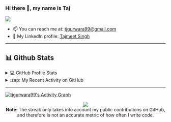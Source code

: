 ### Hi there 👋, my name is Taj

![](https://komarev.com/ghpvc/?username=tjgurwara99&label=PROFILE+VIEWS)


<!--
**tjgurwara99/tjgurwara99** is a ✨ _special_ ✨ repository because its `README.md` (this file) appears on your GitHub profile.


Here are some ideas to get you started:

- 🔭 I’m currently working on ...
- 🌱 I’m currently learning ...
- 👯 I’m looking to collaborate on ...
- 🤔 I’m looking for help with ...
- 💬 Ask me about ...
- 📫 How to reach me: ...
- 😄 Pronouns: ...
- ⚡ Fun fact: ...
-->

- 📫 You can reach me at: [tjgurwara99@gmail.com](mailto:tjgurwara99@gmail.com)
- 👤 My LinkedIn profile: [Tajmeet Singh](https://linkedin.com/in/tajmeet)

---

## 📊 Github Stats

<!-- https://github.com/anuraghazra/github-readme-stats -->
<details> 
  <summary>💻 GitHub Profile Stats</summary>
  <br/>
    <a href="https://github.com/anuraghazra/github-readme-stats"><img alt="tjgurwara99's Github Stats" src="https://github-readme-stats.vercel.app/api?username=tjgurwara99&show_icons=true&count_private=true&theme=react&hide_border=true&bg_color=0D1117" /></a>
  <a href="https://github.com/anuraghazra/github-readme-stats"><img alt="tjgurwara99's Top Languages" src="https://github-readme-stats.vercel.app/api/top-langs/?username=tjgurwara99&langs_count=8&layout=compact&theme=react&hide_border=true&bg_color=0D1117" /></a>
  <br/>
  <strong>Note:</strong> Top languages is only a metric of the languages my github code/repositories consists of. Therefore it doesn't reflect my experience or skill level
  accurately.
</details>

<!-- https://github.com/jamesgeorge007/github-activity-readme -->
<details>
  <summary> :zap: My Recent Activity on GitHub </summary>
  <br/>

<!--START_SECTION:activity-->
1. 🗣 Commented on [#8](https://github.com/raklaptudirm/mash/issues/8) in [raklaptudirm/mash](https://github.com/raklaptudirm/mash)
2. 🗣 Commented on [#7](https://github.com/raklaptudirm/mash/issues/7) in [raklaptudirm/mash](https://github.com/raklaptudirm/mash)
3. 🗣 Commented on [#7](https://github.com/raklaptudirm/mash/issues/7) in [raklaptudirm/mash](https://github.com/raklaptudirm/mash)
4. 🗣 Commented on [#5](https://github.com/raklaptudirm/mash/issues/5) in [raklaptudirm/mash](https://github.com/raklaptudirm/mash)
5. 🗣 Commented on [#7](https://github.com/raklaptudirm/mash/issues/7) in [raklaptudirm/mash](https://github.com/raklaptudirm/mash)
<!--END_SECTION:activity-->
</details>


---

<!-- https://github.com/ashutosh00710/github-readme-activity-graph -->
<a href="https://github.com/ashutosh00710/github-readme-activity-graph"><img alt="tjgurwara99's Activity Graph" src="https://activity-graph.herokuapp.com/graph?username=tjgurwara99&bg_color=0D1117&color=5BCDEC&line=5BCDEC&point=FFFFFF&hide_border=true" /></a>


<!-- https://github.com/DenverCoder1/github-readme-streak-stats -->
<p align="center">
  <a href="https://github.com/tjgurwara99/github-readme-streak-stats">
    <img src="https://github-readme-streak-stats.herokuapp.com/?user=tjgurwara99&theme=dark&hide_border=true&background=0D1117&stroke=0000"/>
  </a>
  <br/>
  <strong> Note: </strong> The streak only takes into account my public contributions on GitHub, and therefore is not an accurate metric of how often I write code.
</p>
